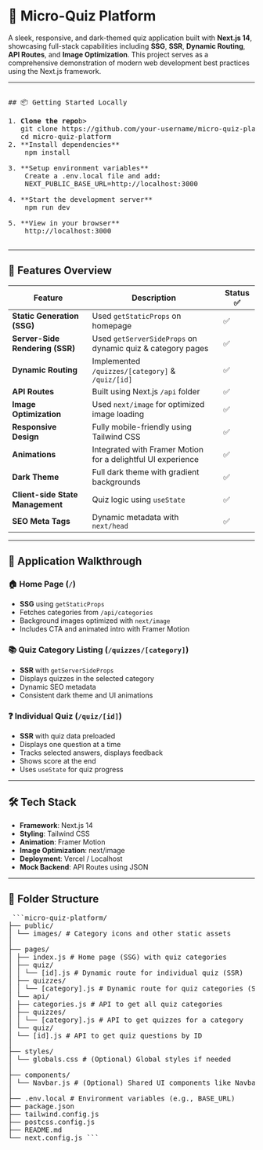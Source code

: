 # 🧠 Micro-Quiz Platform

A sleek, responsive, and dark-themed quiz application built with **Next.js 14**, showcasing full-stack capabilities including **SSG**, **SSR**, **Dynamic Routing**, **API Routes**, and **Image Optimization**. This project serves as a comprehensive demonstration of modern web development best practices using the Next.js framework.

---

<pre>
  
## 📦 Getting Started Locally

1. <b>Clone the repo</b>b>
   git clone https://github.com/your-username/micro-quiz-platform.git
   cd micro-quiz-platform
2. **Install dependencies**
    npm install
  
3. **Setup environment variables**
    Create a .env.local file and add:
    NEXT_PUBLIC_BASE_URL=http://localhost:3000
  
4. **Start the development server**
    npm run dev
  
5. **View in your browser**
    http://localhost:3000
  
</pre>

---

## 📌 Features Overview

| Feature                             | Description                                                                 | Status ✅ |
|-------------------------------------|-----------------------------------------------------------------------------|-----------|
| **Static Generation (SSG)**         | Used `getStaticProps` on homepage                                           | ✅        |
| **Server-Side Rendering (SSR)**     | Used `getServerSideProps` on dynamic quiz & category pages                  | ✅        |
| **Dynamic Routing**                 | Implemented `/quizzes/[category]` & `/quiz/[id]`                            | ✅        |
| **API Routes**                      | Built using Next.js `/api` folder                                          | ✅        |
| **Image Optimization**              | Used `next/image` for optimized image loading                              | ✅        |
| **Responsive Design**              | Fully mobile-friendly using Tailwind CSS                                   | ✅        |
| **Animations**                      | Integrated with Framer Motion for a delightful UI experience               | ✅        |
| **Dark Theme**                      | Full dark theme with gradient backgrounds                                  | ✅        |
| **Client-side State Management**    | Quiz logic using `useState`                                                | ✅        |
| **SEO Meta Tags**                   | Dynamic metadata with `next/head`                                          | ✅        |

---

## 🧭 Application Walkthrough

### 🏠 Home Page (`/`)
- **SSG** using `getStaticProps`
- Fetches categories from `/api/categories`
- Background images optimized with `next/image`
- Includes CTA and animated intro with Framer Motion

### 📚 Quiz Category Listing (`/quizzes/[category]`)
- **SSR** with `getServerSideProps`
- Displays quizzes in the selected category
- Dynamic SEO metadata
- Consistent dark theme and UI animations

### ❓ Individual Quiz (`/quiz/[id]`)
- **SSR** with quiz data preloaded
- Displays one question at a time
- Tracks selected answers, displays feedback
- Shows score at the end
- Uses `useState` for quiz progress

---

## 🛠 Tech Stack

- **Framework**: Next.js 14
- **Styling**: Tailwind CSS
- **Animation**: Framer Motion
- **Image Optimization**: next/image
- **Deployment**: Vercel / Localhost
- **Mock Backend**: API Routes using JSON

---

## 📂 Folder Structure
<pre> ```micro-quiz-platform/
├── public/
│ └── images/ # Category icons and other static assets
│
├── pages/
│ ├── index.js # Home page (SSG) with quiz categories
│ ├── quiz/
│ │ └── [id].js # Dynamic route for individual quiz (SSR)
│ ├── quizzes/
│ │ └── [category].js # Dynamic route for quiz categories (SSR)
│ └── api/
│ ├── categories.js # API to get all quiz categories
│ ├── quizzes/
│ │ └── [category].js # API to get quizzes for a category
│ └── quiz/
│ └── [id].js # API to get quiz questions by ID
│
├── styles/
│ └── globals.css # (Optional) Global styles if needed
│
├── components/
│ └── Navbar.js # (Optional) Shared UI components like Navbar
│
├── .env.local # Environment variables (e.g., BASE_URL)
├── package.json
├── tailwind.config.js
├── postcss.config.js
├── README.md
└── next.config.js ``` </pre>
